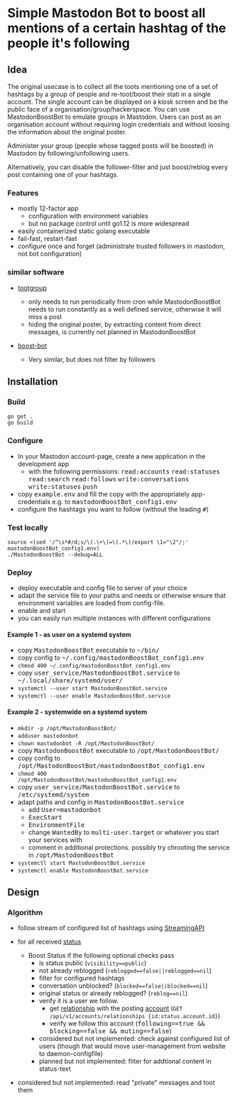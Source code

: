 # Simple Mastodon Bot to boost all mentions of a certain hashtag of the people it's following

## Idea

The original usecase is to collect all the toots mentioning one of a set of hashtags by a group of people and re-toot/boost their stati in a single account. The single account can be displayed on a kiosk screen and be the public face of a organisation/group/hackerspace. You can use MastodonBoostBot to emulate groups in Mastodon. Users can post as an organisation account without requiring login credentials and without loosing the information about the original poster.

Administer your group (people whose tagged posts will be boosted) in Mastodon by following/unfollowing users.

Alternatively, you can disable the follower-filter and just boost/reblog every post containing one of your hashtags.

### Features

- mostly 12-factor app
    - configuration with environment variables
    - but no package control until go1.12 is more widespread
- easily containerized static golang executable
- fail-fast, restart-fast
- configure once and forget (administrate trusted followers in mastodon, not bot configuration)

### similar software

- [tootgroup](https://github.com/oe4dns/tootgroup.py)
    - only needs to run periodically from cron while MastodonBoostBot needs to run constantly as a well defined service, otherwise it will miss a post
    - hiding the original poster, by extracting content from direct messages, is currently not planned in MastodonBoostBot

- [boost-bot](https://github.com/Gargron/boost-bot)
    - Very similar, but does not filter by followers

## Installation


### Build

    go get .
    go build

### Configure

- In your Mastodon account-page, create a new application in the development app
    - with the following permissions: <tt>read:accounts</tt> <tt>read:statuses</tt> <tt>read:search</tt> <tt>read:follows</tt> <tt>write:conversations</tt> <tt>write:statuses</tt> <tt>push</tt>
- copy <tt>example.env</tt> and fill the copy with the appropriately app-credentials
  e.g. to <tt>mastodonBoostBot_config1.env</tt>
- configure the hashtags you want to follow (without the leading <tt>#</tt>)

### Test locally

    source <(sed '/^\s*#/d;s/\(.\+\)=\(.*\)/export \1="\2"/;' mastodonBoostBot_config1.env)
    ./MastodonBoostBot --debug=ALL

### Deploy

- deploy executable and config file to server of your choice  
- adapt the service file to your paths and needs or otherwise ensure that environment variables are loaded from config-file.
- enable and start
- you can easily run multiple instances with different configurations


#### Example 1 - as user on a systemd system

- copy <tt>MastodonBoostBot</tt> executable to <tt>~/bin/</tt>
- copy config to <tt>~/.config/mastodonBoostBot_config1.env</tt>
- <code>chmod 400 ~/.config/mastodonBoostBot_config1.env</code>
- copy <tt>user_service/MastodonBoostBot.service</tt> to <tt>~/.local/share/systemd/user/</tt>
- <code>systemctl --user start MastodonBoostBot.service</code>
- <code>systemctl --user enable MastodonBoostBot.service</code>


#### Example 2 - systemwide on a systemd system

- <code>mkdir -p /opt/MastodonBoostBot/</code>
- <code>adduser mastodonbot</code>
- <code>chown mastodonbot -R /opt/MastodonBoostBot/</code>
- copy <tt>MastodonBoostBot</tt> executable to <tt>/opt/MastodonBoostBot/</tt>
- copy config to <tt>/opt/MastodonBoostBot/mastodonBoostBot_config1.env</tt>
- <code>chmod 400 /opt/MastodonBoostBot/mastodonBoostBot_config1.env</code>
- copy <tt>user_service/MastodonBoostBot.service</tt> to <tt>/etc/systemd/system</tt>
- adapt paths and config in <tt>MastodonBoostBot.service</tt>
    - add <tt>User=mastodonbot</tt>
    - <tt>ExecStart</tt>
    - <tt>EnvironmentFile</tt>
    - change <tt>WantedBy</tt> to <tt>multi-user.target</tt> or whatever you start your services with
    - comment in additional protections. possibly try chrooting the service in <tt>/opt/MastodonBoostBot</tt>
- <code>systemctl start MastodonBoostBot.service</code>
- <code>systemctl enable MastodonBoostBot.service</code>


## Design

### Algorithm

- follow stream of configured list of hashtags using [StreamingAPI](https://github.com/tootsuite/documentation/blob/master/Using-the-API/Streaming-API.md)
- for all received [status](https://github.com/tootsuite/documentation/blob/master/Using-the-API/API.md#status)
    - Boost Status if the following optional checks pass
        - is status public (```visibility==public```)
        - not already reblogged (```reblogged==false||reblogged==nil```)
        - filter for configured hashtags
        - conversation unblocked? (```blocked==false||blocked==nil```)
        - original status or already reblogged? (```reblog==nil```)
        - verify it is a user we follow.
            - get [relationship](https://github.com/tootsuite/documentation/blob/master/Using-the-API/API.md#relationship) with the posting [account](https://github.com/tootsuite/documentation/blob/master/Using-the-API/API.md#account) (```GET /api/v1/accounts/relationships {id:status.account.id}```)
            - verify we follow this account (<tt>following==true && blocking==false && muting==false</tt>)
        - considered but not implemented: check against configured list of users (though that would move user-management from website to daemon-configfile)
        - planned but not implemented: filter for addtional content in status-text


- considered but not implemented: read "private" messages and toot them


